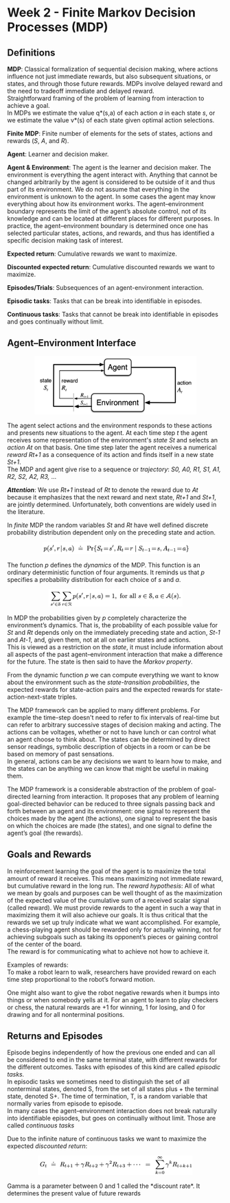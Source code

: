 # Week 2 - Finite Markov Decision Processes (MDP)

## Definitions

**MDP**: Classical formalization of sequential decision making, where actions
influence not just immediate rewards, but also subsequent situations, or states,
and through those future rewards. MDPs involve delayed reward and the need to
tradeoff immediate and delayed reward.  
Straightforward framing of the problem of learning from interaction to achieve a
goal.  
In MDPs we estimate the value q\*(s,a) of each action *a* in each state *s*, or
we estimate the value v\*(s) of each state given optimal action selections.

**Finite MDP**: Finite number of elements for the sets of states, actions and
rewards (*S*, *A*, and *R*).

**Agent**: Learner and decision maker.

**Agent & Environment**: The agent is the learner and decision maker. The
environment is everything the agent interact with. Anything that cannot be
changed arbitrarily by the agent is considered to be outside of it and thus
part of its environment. We do not assume that everything in the environment is
unknown to the agent. In some cases the agent may know everything about how its
environment works.
The agent–environment boundary represents the limit of the agent’s absolute
control, not of its knowledge and can be located at different places for
different purposes. In practice, the agent–environment boundary is determined
once one has selected particular states, actions, and rewards, and thus has
identified a specific decision making task of interest.

**Expected return**: Cumulative rewards we want to maximize.

**Discounted expected return**: Cumulative discounted rewards we want to
maximize.

**Episodes/Trials**: Subsequences of an agent-environment interaction.

**Episodic tasks**: Tasks that can be break into identifiable in episodes.

**Continuous tasks**: Tasks that cannot be break into identifiable in episodes
and goes continually without limit.

## Agent–Environment Interface

<p align="center">
<img
src="https://github.com/vdouet/Reinforcement-Learning/blob/master/Reinforcement%20Learning%20Specialization%20-%20Alberta%20University%20/Images/agentenvironmentinterface.png"
alt="Update rule" title="Update rule" width="377" height="136" />
</p>

The agent select actions and the environment responds to these actions and
presents new situations to the agent. At each time step *t* the agent receives
some representation of the environment's *state* *St* and selects an *action*
*At* on that basis. One time step later the agent receives a numerical *reward*
*Rt+1* as a consequence of its action and finds itself in a new state *St+1*.  
The MDP and agent give rise to a sequence or *trajectory*: *S0, A0, R1, S1,
A1, R2, S2, A2, R3,* ...  


**_Attention_**: We use *Rt+1* instead of *Rt* to denote the reward due to
*At* because it emphasizes that the next reward and next state, *Rt+1* and
*St+1*, are jointly determined. Unfortunately, both conventions are widely used
in the literature.

In *finite* MDP the random variables *St* and *Rt* have well defined discrete
probability distribution dependent only on the preceding state and action.

<p align="center">
<img
src="https://github.com/vdouet/Reinforcement-Learning/blob/master/Reinforcement%20Learning%20Specialization%20-%20Alberta%20University%20/Images/MDPdynamics.png"
alt="Update rule" title="Update rule" width="341" height="28" />
</p>

The function *p* defines the *dynamics* of the MDP. This function is an
ordinary deterministic function of four arguments. It reminds us that *p*
specifies a probability distribution for each choice of *s* and *a*.

<p align="center">
<img
src="https://github.com/vdouet/Reinforcement-Learning/blob/master/Reinforcement%20Learning%20Specialization%20-%20Alberta%20University%20/Images/pfunction.png"
alt="Update rule" title="Update rule" width="313" height="41" />
</p>

In MDP the probabilities given by *p* completely characterize the environment’s
dynamics. That is, the probability of each possible value for *St* and *Rt*
depends only on the immediately preceding state and action, *St-1* and *At-1*,
and, given them, not at all on earlier states and actions.  
This is viewed as a restriction on the *state*, it must include information
about all aspects of the past agent–environment interaction that make a
difference for the future. The state is then said to have the *Markov property*.

From the dynamic function *p* we can compute everything we want to know about
the environment such as the *state-transition probabilities*, the expected
rewards for state-action pairs and the expected rewards for
state-action-next-state triples.

The MDP framework can be applied to many different problems. For example the
time-step doesn't need to refer to fix intervals of real-time but can refer to
arbitrary successive stages of decision making and acting. The actions can be
voltages, whether or not to have lunch or can control what an agent choose to
think about. The states can be determined by direct sensor readings, symbolic
description of objects in a room or can be be based on memory of past
sensations.  
In general, actions can be any decisions we want to learn how to make, and the
states can be anything we can know that might be useful in making them.

The MDP framework is a considerable abstraction of the problem of goal-directed
learning from interaction. It proposes that any problem of learning
goal-directed behavior can be reduced to three signals passing back and forth
between an agent and its environment: one signal to represent the choices made
by the agent (the actions), one signal to represent the basis on which the
choices are made (the states), and one signal to define the agent’s goal (the
rewards).

## Goals and Rewards

In reinforcement learning the goal of the agent is to maximize the total
amount of reward it receives. This means maximizing not immediate reward, but
cumulative reward in the long run.
The *reward hypothesis*:
All of what we mean by goals and purposes can be well thought of as the
maximization of the expected value of the cumulative sum of a received scalar
signal (called reward). We must provide rewards to the agent in such a way that
in maximizing them it will also achieve our goals. It is thus critical that the
rewards we set up truly indicate what we want accomplished. For example, a
chess-playing agent should be rewarded only for actually winning, not for
achieving subgoals such as taking its opponent’s pieces or gaining control of
the center of the board.  
The reward is for communicating what to achieve not how to achieve it.

Examples of rewards:  
To make a robot learn to walk, researchers have provided reward on each time
step proportional to the robot’s forward motion.



One might also want to give the robot negative rewards when it bumps
into things or when somebody yells at it. For an agent to learn to play
checkers or chess, the natural rewards are +1 for winning,  1 for losing, and 0
for drawing and for all nonterminal positions.

## Returns and Episodes

Episode begins independently of how the previous one ended and can all be
considered to end in the same terminal state, with different rewards for the
different outcomes. Tasks with episodes of this kind are called *episodic
tasks.*  
In episodic tasks we sometimes need to distinguish the set of all nonterminal
states, denoted S, from the set of all states plus \+ the terminal state,
denoted S\+. The time of termination, T, is a random variable that normally
varies from episode to episode.  
In many cases the agent–environment interaction does not break naturally into
identifiable episodes, but goes on continually without limit. Those are called
*continuous tasks*

Due to the infinite nature of continuous tasks we want to maximize the expected
*discounted return*:

<p align="center">
<img
src="https://github.com/vdouet/Reinforcement-Learning/blob/master/Reinforcement%20Learning%20Specialization%20-%20Alberta%20University%20/Images/discountedreturn.png"
alt="Update rule" title="Update rule" width="360" height="45" />
</p>
Gamma is a parameter between 0 and 1 called the *discount rate*. It determines
the present value of future rewards
